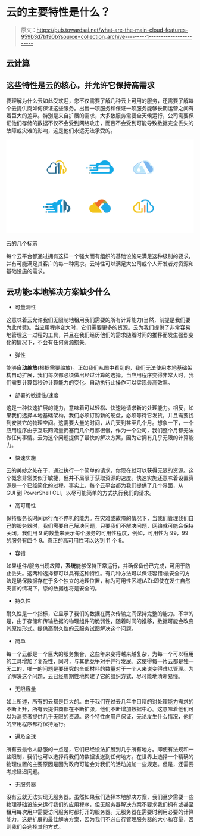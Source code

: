 # 云的主要特性是什么？

> 原文：<https://pub.towardsai.net/what-are-the-main-cloud-features-959b3d7bf90b?source=collection_archive---------1----------------------->

## [云计算](https://towardsai.net/p/category/cloud-computing)

## 这些特性是云的核心，并允许它保持高需求

要理解为什么云如此受欢迎，您不仅需要了解几种云上可用的服务，还需要了解每个云提供商如何保证这些服务。出售一项服务和保证一项服务能够长期运营之间有着巨大的差异。特别是来自扩展的需求，大多数服务需要全天候运行，公司需要保证他们存储的数据不仅不会受到网络攻击，而且不会受到可能导致数据完全丢失的故障或灾难的影响，这是他们永远无法承受的。

![](img/470f1cbf03aec17c94b31947796d93e3.png)

云的几个标志

每个云平台都通过拥有这样一个强大而有组织的基础设施来满足这种级别的要求，并有可能满足其客户的每一种需求。云特性可以满足大公司或个人开发者对资源和基础设施的需求。

## 云功能:本地解决方案缺少什么

*   可量测性

这意味着云允许我们无限制地租用我们需要的所有计算能力(当然，前提是我们要为此付费)。当应用程序变大时，它们需要更多的资源。云为我们提供了非常容易地管理这一过程的工具，并且在我们经历他们的需求随着时间的推移而发生强烈变化的情况下，不会有任何资源损失。

*   弹性

能够**自动缩放**(根据需要缩放)。正如我们从图中看到的，我们无法使用本地基础架构自动扩展，我们每次都必须做出经过计算的选择。当应用程序变得非常大时，我们需要计算每秒钟计算能力的变化。自动执行此操作可以实现最高效率。

*   部署的敏捷性/速度

这是一种快速扩展的能力，意味着可以轻松、快速地请求新的处理能力。相反，如果我们选择本地基础架构，我们必须订购新的硬盘，必须等待它发货，并且需要找到安装它的物理空间。这需要大量的时间，从几天到甚至几个月。想象一下，一个应用程序由于互联网流量拥塞而几个月都很慢，作为一个公司，我们整个月都无法做任何事情。云为这个问题提供了最快的解决方案，因为它拥有几乎无限的计算能力。

*   快速实施

云的美妙之处在于，通过执行一个简单的请求，你现在就可以获得无限的资源。这个概念非常类似于敏捷，但并不局限于获取资源的速度。快速实施还意味着设置资源是一个已经简化的过程。事实上，每个云平台都为我们提供了几个界面，从 GUI 到 PowerShell CLI，以尽可能简单的方式执行我们的请求。

*   高可用性

保持服务长时间运行而不停机的能力。在灾难或故障的情况下，当我们管理我们自己的服务器时，我们需要自己解决问题，只要我们不解决问题，网络就可能会保持关闭。我们用 9 的数量来表示每个服务的可用性程度，例如，可用性为 99，99 的服务有四个 9。真正的高可用性可以达到 11 个 9。

*   容错

如果组件/服务出现故障，**系统**能够保持正常运行，并确保备份已完成，可用于防止丢失。这两种选择都可以具有这种特性。有几种方法可以保证容错:最安全的方法是确保数据存在于多个独立的地理位置，称为可用性区域(AZ):即使在发生自然灾害的情况下，您的数据也将是安全的。

*   持久性

耐久性是一个指标，它显示了我们的数据在两次传输之间保持完整的能力。不幸的是，由于存储和传输数据的物理组件的脆弱性，随着时间的推移，数据可能会改变其原始形式。提供高耐久性的云服务试图解决这个问题。

*   简单

每一个云都是一个巨大的服务集合，这些年来变得越来越复杂，为每一个可以租用的工具增加了复杂性，同时，与其他竞争对手并行发展。这使得每一片云都是独一无二的，唯一的问题是要研究的全部材料的数量对于一个人来说变得难以管理。为了解决这个问题，云已经周期性地构建了它的组织方式，尽可能地清晰易懂。

*   无限容量

如上所述，所有的云都是巨大的。由于我们在过去几年中目睹的对处理能力需求的不断上升，所有云提供商都在不断扩张，他们不断增加数据中心。这意味着他们可以为消费者提供几乎无限的资源。这个特性向用户保证，无论发生什么情况，他们的应用程序都将保持运行。

*   遍及全球

所有云最令人舒服的一点是，它们已经设法扩展到几乎所有地方。即使有法规和一些限制，我们也可以选择将我们的数据发送到任何地方。在世界上选择一个精确的物理位置的主要原因是因为政府可能会对我们的活动施加一些规定。但是，还需要考虑延迟问题。

*   无服务器

没有云就无法实现无服务器。虽然如果我们选择本地解决方案，我们至少需要一些物理基础设施来运行我们的应用程序，但无服务器解决方案不要求我们拥有或甚至租用每次用户需要访问服务时都打开的服务器。无服务器在需要时利用必要的计算能力。这是扩展的最佳解决方案，因为我们不必自行管理服务器的大小和容量，否则我们会选择其他方式。
